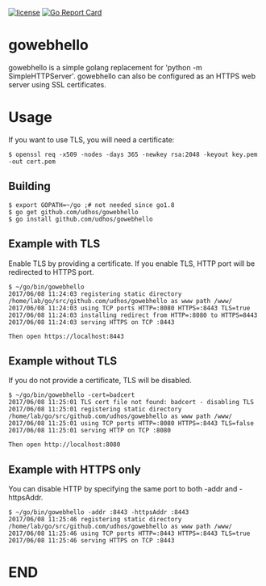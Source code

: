 [![license](http://img.shields.io/badge/license-MIT-blue.svg)](https://github.com/udhos/gowebhello/blob/master/LICENSE)
[![Go Report Card](https://goreportcard.com/badge/github.com/udhos/gowebhello)](https://goreportcard.com/report/github.com/udhos/gowebhello)

# gowebhello
gowebhello is a simple golang replacement for 'python -m SimpleHTTPServer'.
gowebhello can also be configured as an HTTPS web server using SSL certificates.

Usage
=====

If you want to use TLS, you will need a certificate:

    $ openssl req -x509 -nodes -days 365 -newkey rsa:2048 -keyout key.pem -out cert.pem

Building
--------

    $ export GOPATH=~/go ;# not needed since go1.8
    $ go get github.com/udhos/gowebhello
    $ go install github.com/udhos/gowebhello
    
Example with TLS
----------------

Enable TLS by providing a certificate.
If you enable TLS, HTTP port will be redirected to HTTPS port.

    $ ~/go/bin/gowebhello
    2017/06/08 11:24:03 registering static directory /home/lab/go/src/github.com/udhos/gowebhello as www path /www/
    2017/06/08 11:24:03 using TCP ports HTTP=:8080 HTTPS=:8443 TLS=true
    2017/06/08 11:24:03 installing redirect from HTTP=:8080 to HTTPS=8443
    2017/06/08 11:24:03 serving HTTPS on TCP :8443

    Then open https://localhost:8443

Example without TLS
-------------------

If you do not provide a certificate, TLS will be disabled.

    $ ~/go/bin/gowebhello -cert=badcert
    2017/06/08 11:25:01 TLS cert file not found: badcert - disabling TLS
    2017/06/08 11:25:01 registering static directory /home/lab/go/src/github.com/udhos/gowebhello as www path /www/
    2017/06/08 11:25:01 using TCP ports HTTP=:8080 HTTPS=:8443 TLS=false
    2017/06/08 11:25:01 serving HTTP on TCP :8080

    Then open http://localhost:8080

Example with HTTPS only
-----------------------

You can disable HTTP by specifying the same port to both -addr and -httpsAddr.

    $ ~/go/bin/gowebhello -addr :8443 -httpsAddr :8443
    2017/06/08 11:25:46 registering static directory /home/lab/go/src/github.com/udhos/gowebhello as www path /www/
    2017/06/08 11:25:46 using TCP ports HTTP=:8443 HTTPS=:8443 TLS=true
    2017/06/08 11:25:46 serving HTTPS on TCP :8443

END
===
